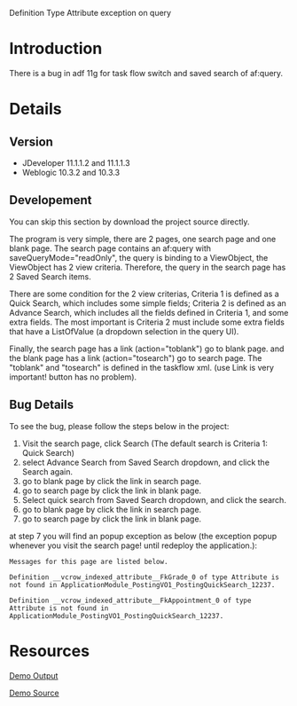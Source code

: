 Definition Type Attribute exception on query

# Introduction #

There is a bug in adf 11g for task flow switch and saved search of af:query.


# Details #
## Version ##
  * JDeveloper 11.1.1.2 and 11.1.1.3
  * Weblogic 10.3.2 and 10.3.3

## Developement ##
You can skip this section by download the project source directly.

The program is very simple, there are 2 pages, one search page and one blank page. The search page contains an af:query with saveQueryMode="readOnly", the query is binding to a ViewObject, the ViewObject has 2 view criteria. Therefore, the query in the search page has 2 Saved Search items.

There are some condition for the 2 view criterias,
Criteria 1 is defined as a Quick Search, which includes some simple fields;
Criteria 2 is defined as an Advance Search, which includes all the fields defined in Criteria 1, and some extra fields. The most important is Criteria 2 must include some extra fields that have a ListOfValue (a dropdown selection in the query UI).

Finally, the search page has a link (action="toblank") go to blank page. and the blank page has a link (action="tosearch") go to search page. The "toblank" and "tosearch" is defined in the taskflow xml. (use Link is very important! button has no problem).

## Bug Details ##
To see the bug, please follow the steps below in the project:
  1. Visit the search page, click Search (The default search is Criteria 1: Quick Search)
  1. select Advance Search from Saved Search dropdown, and click the Search again.
  1. go to blank page by click the link in search page.
  1. go to search page by click the link in blank page.
  1. Select quick search from Saved Search dropdown, and click the search.
  1. go to blank page by click the link in search page.
  1. go to search page by click the link in blank page.

at step 7 you will find an popup exception as below (the exception popup whenever you visit the search page! until redeploy the application.):

```
Messages for this page are listed below.
	
Definition __vcrow_indexed_attribute__FkGrade_0 of type Attribute is not found in ApplicationModule_PostingVO1_PostingQuickSearch_12237.
	
Definition __vcrow_indexed_attribute__FkAppointment_0 of type Attribute is not found in ApplicationModule_PostingVO1_PostingQuickSearch_12237.
```


# Resources #
[Demo Output](http://code.google.com/p/adf-samples-demos/issues/detail?id=2)

[Demo Source](http://adf-samples-demos.googlecode.com/files/ErrorTypeAttribute.rar)